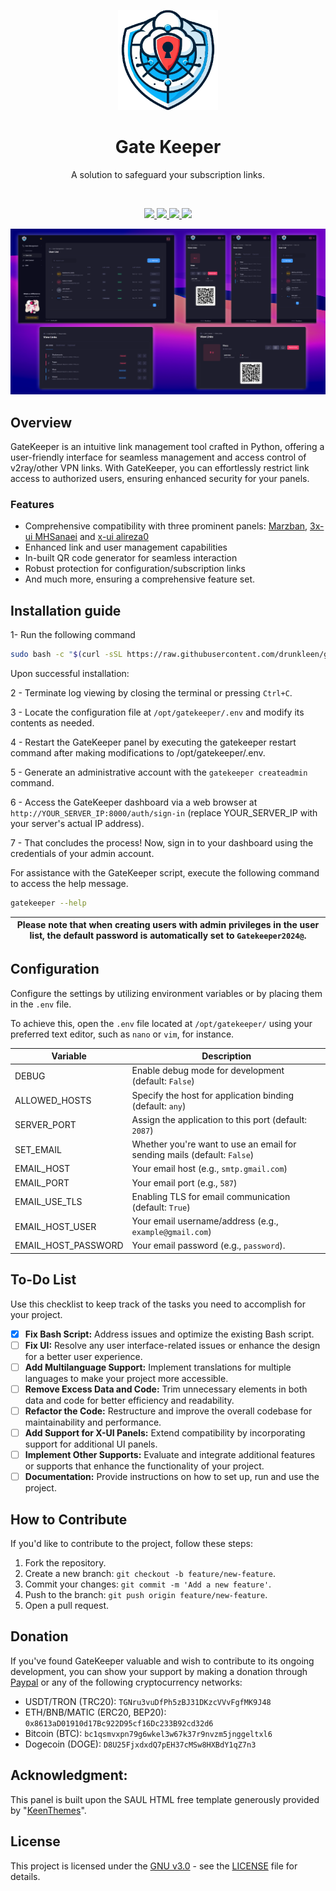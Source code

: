 <p align="center">
  <a href="https://github.com/drunkleen/gatekeeper/" target="_blank" rel="noopener noreferrer">
    <picture>
      <img width="160" height="160" src="./static/panel/media/logos/Logo.png">
    </picture>
  </a>
</p>

<h1 align="center"/>Gate Keeper</h1>

<p align="center">
    A solution to safeguard your subscription links.
</p>

<br/>
<p align="center">
    <a href="https://github.com/drunkleen/gatekeeper/blob/master/LICENSE">
        <img src="https://img.shields.io/github/license/drunkleen/gatekeeper?style=flat-square" />
    </a>
    <a href="https://www.youtube.com/@drunkleen/" target="_blank">
        <img src="https://img.shields.io/badge/youtube-channel-crimson?style=flat-square&logo=youtube" />
    </a>
    <a href="https://twitter.com/DrunkLeen">
        <img src="https://img.shields.io/badge/twitter-page-blue?style=flat-square&logo=x" />
    </a>
    <a href="#">
        <img src="https://img.shields.io/github/stars/drunkleen/gatekeeper?style=social" />
    </a>
</p>

<p align="center">
  <a href="https://github.com/drunkleen/gatekeeper/" target="_blank" rel="noopener noreferrer" >
    <img src="./static/panel/media/logos/showcase.png" alt="Showcase screenshots" width="600" height="auto">
  </a>
</p>

## Overview

GateKeeper is an intuitive link management tool crafted in Python, offering a user-friendly interface for seamless
management and access control of v2ray/other VPN links. With GateKeeper, you can effortlessly restrict link access to
authorized users, ensuring enhanced security for your panels.

### Features

- Comprehensive compatibility with three prominent
  panels: [Marzban](https://github.com/Gozargah/Marzban), [3x-ui MHSanaei](https://github.com/MHSanaei/3x-ui)
  and [x-ui alireza0](https://github.com/alireza0/x-ui)
- Enhanced link and user management capabilities
- In-built QR code generator for seamless interaction
- Robust protection for configuration/subscription links
- And much more, ensuring a comprehensive feature set.

## Installation guide

1- Run the following command

```bash
sudo bash -c "$(curl -sSL https://raw.githubusercontent.com/drunkleen/gatekeeper/master/install_script.sh)" @ install
```

Upon successful installation:

2 - Terminate log viewing by closing the terminal or pressing `Ctrl+C`.

3 - Locate the configuration file at `/opt/gatekeeper/.env` and modify its contents as needed.

4 - Restart the GateKeeper panel by executing the gatekeeper restart command after making modifications to
/opt/gatekeeper/.env.

5 - Generate an administrative account with the ```gatekeeper createadmin``` command.

6 - Access the GateKeeper dashboard via a web browser at `http://YOUR_SERVER_IP:8000/auth/sign-in` (replace
YOUR_SERVER_IP with your server's actual IP address).

7 - That concludes the process! Now, sign in to your dashboard using the credentials of your admin account.

For assistance with the GateKeeper script, execute the following command to access the help message.

```bash
gatekeeper --help
```

| **Please note that when creating users with admin privileges in the user list, the default password is automatically set to `Gatekeeper2024@`.** |
|--------------------------------------------------------------------------------------------------------------------------------------------------|

## Configuration

Configure the settings by utilizing environment variables or by placing them in the `.env` file.

To achieve this, open the `.env` file located at `/opt/gatekeeper/` using your preferred text editor, such as `nano`
or `vim`, for instance.

| Variable            | Description                                                              |
|---------------------|--------------------------------------------------------------------------|
| DEBUG               | Enable debug mode for development (default: `False`)                     |
| ALLOWED_HOSTS       | Specify the host for application binding (default: `any`)                |
| SERVER_PORT         | Assign the application to this port (default: `2087`)                    |
| SET_EMAIL           | Whether you're want to use an email for sending mails (default: `False`) |
| EMAIL_HOST          | Your email host (e.g., `smtp.gmail.com`)                                 |
| EMAIL_PORT          | Your email port (e.g., `587`)                                            |
| EMAIL_USE_TLS       | Enabling TLS for email communication (default: `True`)                   |
| EMAIL_HOST_USER     | Your email username/address (e.g., `example@gmail.com`)                  |
| EMAIL_HOST_PASSWORD | Your email password (e.g., `password`).                                  |

## To-Do List

Use this checklist to keep track of the tasks you need to accomplish for your project.

- [x] **Fix Bash Script:** Address issues and optimize the existing Bash script.
- [ ] **Fix UI:** Resolve any user interface-related issues or enhance the design for a better user experience.
- [ ] **Add Multilanguage Support:** Implement translations for multiple languages to make your project more accessible.
- [ ] **Remove Excess Data and Code:** Trim unnecessary elements in both data and code for better efficiency and
  readability.
- [ ] **Refactor the Code:** Restructure and improve the overall codebase for maintainability and performance.
- [ ] **Add Support for X-UI Panels:** Extend compatibility by incorporating support for additional UI panels.
- [ ] **Implement Other Supports:** Evaluate and integrate additional features or supports that enhance the
  functionality of your project.
- [ ] **Documentation:** Provide instructions on how to set up, run and use the project.

## How to Contribute

If you'd like to contribute to the project, follow these steps:

1. Fork the repository.
2. Create a new branch: `git checkout -b feature/new-feature`.
3. Commit your changes: `git commit -m 'Add a new feature'`.
4. Push to the branch: `git push origin feature/new-feature`.
5. Open a pull request.

## Donation

If you've found GateKeeper valuable and wish to contribute to its ongoing development, you can show your support by
making a donation through [Paypal](https://www.paypal.com/paypalme/RDarvishifar) or any of the following cryptocurrency
networks:

- USDT/TRON (TRC20): `TGNru3vuDfPh5zBJ31DKzcVVvFgfMK9J48`
- ETH/BNB/MATIC (ERC20, BEP20): `0x8613aD01910d17Bc922D95cf16Dc233B92cd32d6`
- Bitcoin (BTC): `bc1qsmvxpn79g6wkel3w67k37r9nvzm5jnggeltxl6`
- Dogecoin (DOGE): `D8U25FjxdxdQ7pEH37cMSw8HXBdY1qZ7n3`

## Acknowledgment:

This panel is built upon the SAUL HTML free template generously provided by "[KeenThemes](https://keenthemes.com/)".

## License

This project is licensed under the [GNU v3.0](./LICENSE) - see the [LICENSE](./LICENSE) file for details.

